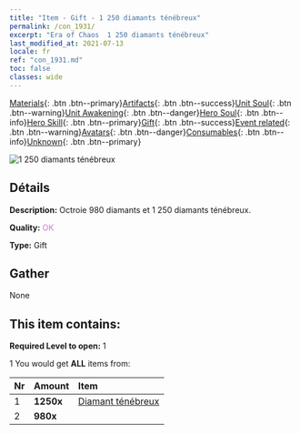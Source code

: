 ```yaml
---
title: "Item - Gift - 1 250 diamants ténébreux"
permalink: /con_1931/
excerpt: "Era of Chaos  1 250 diamants ténébreux"
last_modified_at: 2021-07-13
locale: fr
ref: "con_1931.md"
toc: false
classes: wide
---
```

 [Materials](/ItemsFR/){: .btn .btn--primary}[Artifacts](/ItemsFR/Artifacts/){: .btn .btn--success}[Unit Soul](/ItemsFR/UnitSoul/){: .btn .btn--warning}[Unit Awakening](/ItemsFR/UnitAwakening/){: .btn .btn--danger}[Hero Soul](/ItemsFR/HeroSoul/){: .btn .btn--info}[Hero Skill](/ItemsFR/HeroSkill/){: .btn .btn--primary}[Gift](/ItemsFR/Gift/){: .btn .btn--success}[Event related](/ItemsFR/Events/){: .btn .btn--warning}[Avatars](/ItemsFR/Avatars/){: .btn .btn--danger}[Consumables](/ItemsFR/Consumables/){: .btn .btn--info}[Unknown](/ItemsFR/Unknown/){: .btn .btn--primary}

 ![1 250 diamants ténébreux](/images/t/i_10040.png)

## Détails
 **Description:** Octroie 980 diamants et 1 250 diamants ténébreux.

 **Quality:** <span style="color: #DA70D6">OK</span>

 **Type:** Gift

## Gather

  None

## This item contains:

 **Required Level to open:** 1

 1 You would get **ALL** items  from:

  | Nr | Amount |     Item    |
  |:---|:-------|:------------|
  | 1 |  **1250x** | [Diamant ténébreux](/ItemsFR/con_554/) |  | 
  | 2 |  **980x** | <i class="fas fa-gem"/> |  | 

